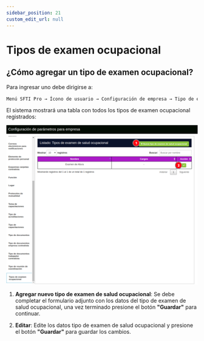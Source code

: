 ```yaml
---
sidebar_position: 21
custom_edit_url: null
---
```

# Tipos de examen ocupacional
## ¿Cómo agregar un tipo de examen ocupacional?
Para ingresar uno debe dirigirse a:

<div align="center">

```bash
Menú SFTI Pro → Ícono de usuario → Configuración de empresa → Tipo de examen ocupacional
```
</div>

El sistema mostrará una tabla con todos los tipos de examen ocupacional registrados:

<div align="center">

![tipo de examen ocupacional](/img/img_manual/img_configuracion/2023-08-08_10-12.png)

</div>

1. **Agregar nuevo tipo de examen de salud ocupacional**: Se debe completar el formulario adjunto con los datos del tipo de examen de salud ocupacional, una vez terminado presione el botón **"Guardar"** para continuar.

2. **Editar**: Edite los datos tipo de examen de salud ocupacional y presione el botón **"Guardar"** para guardar los cambios.
